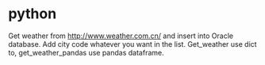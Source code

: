 # python
Get weather from http://www.weather.com.cn/ and insert into Oracle database. 
Add city code whatever you want in the list.
Get_weather use dict to, get_weather_pandas use pandas dataframe.
